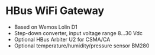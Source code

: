 # HBus WiFi Gateway

  * Based on Wemos Lolin D1
  * Step-down converter, input voltage range 8...30 Vdc  
  * Optional HBus Arbiter U2 for CSMA/CA
  * Optional temperature/humidity/pressure sensor BM280
